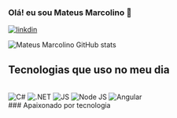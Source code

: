 ### Olá! eu sou Mateus Marcolino 👋

[![linkdin](https://img.shields.io/badge/LinkedIn-0077B5?style=for-the-badge&logo=linkedin&logoColor=white)](https://www.linkedin.com/in/mateus-marcolino-silva-0a4636221/)


![Mateus Marcolino GitHub stats](https://github-readme-stats.vercel.app/api?username=MATEUSMSILV4&hide=dracula)

## Tecnologias que uso no meu dia 

<div style="display: inline_block"><br/>
<img aling="center" alt="C#" src="https://img.shields.io/badge/C%23-239120?style=for-the-badge&logo=c-sharp&logoColor=white"/>
<img aling="center" alt=".NET" src="https://img.shields.io/badge/.NET-5C2D91?style=for-the-badge&logo=.net&logoColor=white">
<img aling="center" alt="JS" src="https://img.shields.io/badge/JavaScript-F7DF1E?style=for-the-badge&logo=javascript&logoColor=black">
<img aling="center" alt="Node JS" src="https://img.shields.io/badge/Node.js-43853D?style=for-the-badge&logo=node.js&logoColor=white">
<img aling="center" alt="Angular" src="https://img.shields.io/badge/Java-ED8B00?style=for-the-badge&logo=openjdk&logoColor=white">
  
<div>
### Apaixonado por tecnologia
